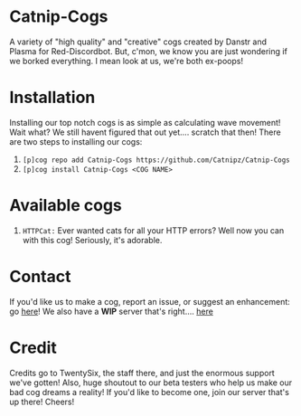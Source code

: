 # Catnip-Cogs
A variety of "high quality" and "creative" cogs created by Danstr and Plasma for Red-Discordbot.
But, c'mon, we know you are just wondering if we borked everything.
I mean look at us, we're both ex-poops!

# Installation
Installing our top notch cogs is as simple as calculating wave movement!
Wait what? We still havent figured that out yet.... scratch that then!
There are two steps to installing our cogs:
  1. `[p]cog repo add Catnip-Cogs https://github.com/Catnipz/Catnip-Cogs`
  2. `[p]cog install Catnip-Cogs <COG NAME>`
  
# Available cogs
  1. `HTTPCat:` Ever wanted cats for all your HTTP errors? Well now you can with this cog! Seriously, it's adorable.

# Contact
If you'd like us to make a cog, report an issue, or suggest an enhancement: go [here](https://github.com/Catnipz/Catnip-Cogs/issues)! We also have a **WIP** server that's right.... [here](https://discord.gg/7N2rEpy)

# Credit
Credits go to TwentySix, the staff there, and just the enormous support we've gotten! Also, huge shoutout to our beta testers who help us make our bad cog dreams a reality! If you'd like to become one, join our server that's up there! Cheers!
